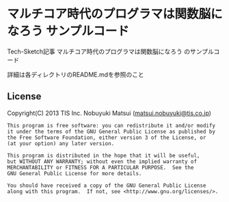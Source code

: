 マルチコア時代のプログラマは関数脳になろう サンプルコード
============

Tech-Sketch記事 マルチコア時代のプログラマは関数脳になろう のサンプルコード

詳細は各ディレクトリのREADME.mdを参照のこと

License
-------

Copyright(C) 2013 TIS Inc. Nobuyuki Matsui (matsui.nobuyuki@tis.co.jp)

    This program is free software: you can redistribute it and/or modify
    it under the terms of the GNU General Public License as published by
    the Free Software Foundation, either version 3 of the License, or
    (at your option) any later version.

    This program is distributed in the hope that it will be useful,
    but WITHOUT ANY WARRANTY; without even the implied warranty of
    MERCHANTABILITY or FITNESS FOR A PARTICULAR PURPOSE.  See the
    GNU General Public License for more details.

    You should have received a copy of the GNU General Public License
    along with this program.  If not, see <http://www.gnu.org/licenses/>.
